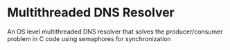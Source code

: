 # Multithreaded DNS Resolver 
An OS level multithreaded DNS resolver that solves the producer/consumer problem in C code using semaphores for synchronization
